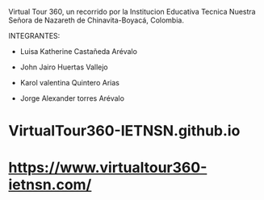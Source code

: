 Virtual Tour 360, un recorrido por la Institucion Educativa Tecnica Nuestra Señora de Nazareth de Chinavita-Boyacá, Colombia.

INTEGRANTES:

- Luisa Katherine Castañeda Arévalo

- John Jairo Huertas Vallejo

- Karol valentina Quintero Arias 

- Jorge Alexander torres Arévalo

# VirtualTour360-IETNSN.github.io

# https://www.virtualtour360-ietnsn.com/

